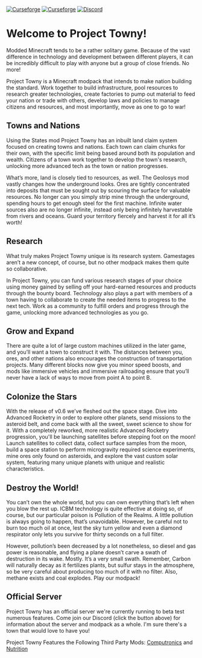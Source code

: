 [![Curseforge](http://cf.way2muchnoise.eu/full_701270_downloads.svg)](https://www.curseforge.com/minecraft/modpacks/project-towny)
[![Curseforge](http://cf.way2muchnoise.eu/versions/For%20MC_563950_all.svg)](https://www.curseforge.com/minecraft/modpacks/project-towny)
[![Discord](https://img.shields.io/discord/706595959034871990.svg?colorB=7289DA&logo=data:image/png;base64,iVBORw0KGgoAAAANSUhEUgAAAHYAAABWAgMAAABnZYq0AAAACVBMVEUAAB38%2FPz%2F%2F%2F%2Bm8P%2F9AAAAAXRSTlMAQObYZgAAAAFiS0dEAIgFHUgAAAAJcEhZcwAACxMAAAsTAQCanBgAAAAHdElNRQfhBxwQJhxy2iqrAAABoElEQVRIx7WWzdGEIAyGgcMeKMESrMJ6rILZCiiBg4eYKr%2Fd1ZAfgXFm98sJfAyGNwno3G9sLucgYGpQ4OGVRxQTREMDZjF7ILSWjoiHo1n%2BE03Aw8p7CNY5IhkYd%2F%2F6MtO3f8BNhR1QWnarCH4tr6myl0cWgUVNcfMcXACP1hKrGMt8wcAyxide7Ymcgqale7hN6846uJCkQxw6GG7h2MH4Czz3cLqD1zHu0VOXMfZjHLoYvsdd0Q7ZvsOkafJ1P4QXxrWFd14wMc60h8JKCbyQvImzlFjyGoZTKzohwWR2UzSONHhYXBQOaKKsySsahwGGDnb%2FiYPJw22sCqzirSULYy1qtHhXGbtgrM0oagBV4XiTJok3GoLoDNH8ooTmBm7ZMsbpFzi2bgPGoXWXME6XT%2BRJ4GLddxJ4PpQy7tmfoU2HPN6cKg%2BledKHBKlF8oNSt5w5g5o8eXhu1IOlpl5kGerDxIVT%2BztzKepulD8utXqpChamkzzuo7xYGk%2FkpSYuviLXun5bzdRf0Krejzqyz7Z3p0I1v2d6HmA07dofmS48njAiuMgAAAAASUVORK5CYII%3D)](https://discord.gg/DxECCP8EhV)

# Welcome to Project Towny!
Modded Minecraft tends to be a rather solitary game. Because of the vast difference in technology and development between different players, it can be incredibly difficult to play with anyone but a group of close friends. No more!

Project Towny is a Minecraft modpack that intends to make nation building the standard. Work together to build infrastructure, pool resources to research greater technologies, create factories to pump out material to feed your nation or trade with others, develop laws and policies to manage citizens and resources, and most importantly, move as one to go to war!

## Towns and Nations
Using the States mod Project Towny has an inbuilt land claim system focused on creating towns and nations. Each town can claim chunks for their own, with the specific limit being based around both its population and wealth. Citizens of a town work together to develop the town's research, unlocking more advanced tech as the town or nation progresses.

What’s more, land is closely tied to resources, as well. The Geolosys mod vastly changes how the underground looks. Ores are tightly concentrated into deposits that must be sought out by scouring the surface for valuable resources. No longer can you simply strip mine through the underground, spending hours to get enough steel for the first machine. Infinite water sources also are no longer infinite, instead only being infinitely harvestable from rivers and oceans. Guard your territory fiercely and harvest it for all it’s worth!

## Research
What truly makes Project Towny unique is its research system. Gamestages aren’t a new concept, of course, but no other modpack makes them quite so collaborative.

In Project Towny, you can fund various research stages of your choice using money gained by selling off your hard-earned resources and products through the bounty board. Technology also plays a part with members of a town having to collaborate to create the needed items to progress to the next tech. Work as a community to fulfill orders and progress through the game, unlocking more advanced technologies as you go.

## Grow and Expand
There are quite a lot of large custom machines utilized in the later game, and you’ll want a town to construct it with. The distances between you, ores, and other nations also encourages the construction of transportation projects. Many different blocks now give you minor speed boosts, and mods like immersive vehicles and immersive railroading ensure that you’ll never have a lack of ways to move from point A to point B.

## Colonize the Stars
With the release of v0.6 we’ve fleshed out the space stage. Dive into Advanced Rocketry in order to explore other planets, send missions to the asteroid belt, and come back with all the sweet, sweet science to show for it. With a completely reworked, more realistic Advanced Rocketry progression, you'll be launching satellites before stepping foot on the moon! Launch satellites to collect data, collect surface samples from the moon, build a space station to perform microgravity required science experiments, mine ores only found on asteroids, and explore the vast custom solar system, featuring many unique planets with unique and realistic characteristics.

## Destroy the World!
You can’t own the whole world, but you can own everything that’s left when you blow the rest up. ICBM technology is quite effective at doing so, of course, but our particular poison is Pollution of the Realms. A little pollution is always going to happen, that’s unavoidable. However, be careful not to burn too much oil at once, lest the sky turn yellow and even a diamond respirator only lets you survive for thirty seconds on a full filter.

However, pollution’s been decreased by a lot nonetheless, so diesel and gas power is reasonable, and flying a plane doesn’t carve a swath of destruction in its wake. Mostly. It’s a very small swath. Remember, Carbon will naturally decay as it fertilizes plants, but sulfur stays in the atmosphere, so be very careful about producing too much of it with no filter. Also, methane exists and coal explodes. Play our modpack!

## Official Server
Project Towny has an official server we're currently running to beta test numerous features. Come join our Discord (click the button above) for information about the server and modpack as a whole. I'm sure there's a town that would love to have you!

Project Towny Features the Following Third Party Mods: [Computronics](https://wiki.vexatos.com/wiki:computronics) and [Nutrition](https://github.com/WesCook/Nutrition)

